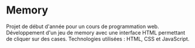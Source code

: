# Memory
Projet de début d'année pour un cours de programmation web. Développement d'un jeu de memory avec une interface HTML permettant de cliquer sur des cases. Technologies utilisées : HTML, CSS et JavaScript.
